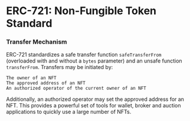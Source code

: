 # ERC-721: Non-Fungible Token Standard

### Transfer Mechanism

ERC-721 standardizes a safe transfer function `safeTransferFrom` (overloaded with and without a `bytes` parameter) and an unsafe function `transferFrom`. Transfers may be initiated by:

    The owner of an NFT
    The approved address of an NFT
    An authorized operator of the current owner of an NFT

Additionally, an authorized operator may set the approved address for an NFT. This provides a powerful set of tools for wallet, broker and auction applications to quickly use a large number of NFTs.
